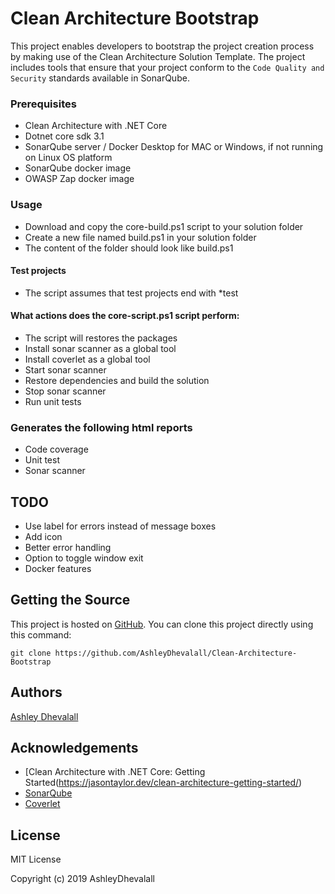 # Clean Architecture Bootstrap
This project enables developers to bootstrap the project creation process by making use of the Clean Architecture Solution Template. The project includes tools that ensure that your project conform to the `Code Quality and Security` standards available in SonarQube.

### Prerequisites
* Clean Architecture with .NET Core
* Dotnet core sdk 3.1
* SonarQube server / Docker Desktop for MAC or Windows, if not running on Linux OS platform
* SonarQube docker image
* OWASP Zap docker image

### Usage
* Download and copy the core-build.ps1 script to your solution folder
* Create a new file named build.ps1 in your solution folder
* The content of the folder should look like build.ps1

#### Test projects
* The script assumes that test projects end with *test

#### What actions does the core-script.ps1 script perform:
* The script will restores the packages
* Install sonar scanner as a global tool
* Install coverlet as a global tool
* Start sonar scanner
* Restore dependencies and build the solution
* Stop sonar scanner
* Run unit tests

### Generates the following html reports
* Code coverage
* Unit test
* Sonar scanner

## TODO
* Use label for errors instead of message boxes
* Add icon
* Better error handling
* Option to toggle window exit
* Docker features

## Getting the Source

This project is hosted on [GitHub](https://github.com/AshleyDhevalall/Dotnet-QA-Build-Script). You can clone this project directly using this command:
```
git clone https://github.com/AshleyDhevalall/Clean-Architecture-Bootstrap
```

## Authors

[Ashley Dhevalall](https://github.com/AshleyDhevalall)

## Acknowledgements

* [Clean Architecture with .NET Core: Getting Started(https://jasontaylor.dev/clean-architecture-getting-started/)
* [SonarQube](<http://nunit.org>)
* [Coverlet](<https://github.com/gurock/testrail-api>)

## License

MIT License

Copyright (c) 2019 AshleyDhevalall
